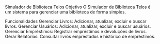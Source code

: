 Simulador de Biblioteca Telos
Objetivo
O Simulador de Biblioteca Telos é um sistema para gerenciar uma biblioteca de forma simples.

Funcionalidades
Gerenciar Livros: Adicionar, atualizar, excluir e buscar livros.
Gerenciar Usuários: Adicionar, atualizar, excluir e buscar usuários.
Gerenciar Empréstimos: Registrar empréstimos e devoluções de livros.
Gerar Relatórios: Consultar livros emprestados e histórico de empréstimos.
